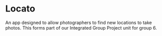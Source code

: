 # Locato

An app designed to allow photographers to find new locations to take photos. This forms part of our Integrated Group Project unit for group 6.
